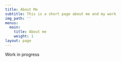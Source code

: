 ```yaml
---
title: About Me
subtitle: This is a short page about me and my work
img_path: ''
menus:
  main:
    title: About me
    weight: 1
layout: page
---
```

Work in progress
